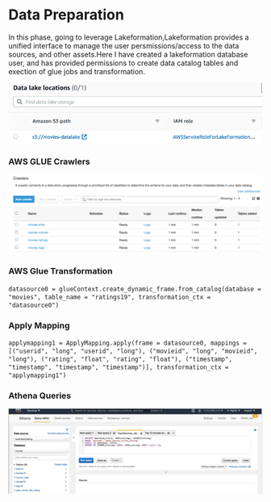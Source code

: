 # Data Preparation
In this phase, going to leverage Lakeformation,Lakeformation provides a unified interface to manage the user persmissions/access to the data sources, and other assets.Here I have created a lakeformation database user, and has provided permissions to create data catalog tables and exection of glue jobs and transformation.

![image](lfdatalocation.png)

### AWS GLUE Crawlers
![image](gluecrawlers.png)

### AWS Glue Transformation
```
datasource0 = glueContext.create_dynamic_frame.from_catalog(database = "movies", table_name = "ratings19", transformation_ctx = "datasource0")

```

### Apply Mapping

````
applymapping1 = ApplyMapping.apply(frame = datasource0, mappings = [("userid", "long", "userid", "long"), ("movieid", "long", "movieid", "long"), ("rating", "float", "rating", "float"), ("timestamp", "timestamp", "timestamp", "timestamp")], transformation_ctx = "applymapping1")
````
### Athena Queries
![image](athena.jpg)
